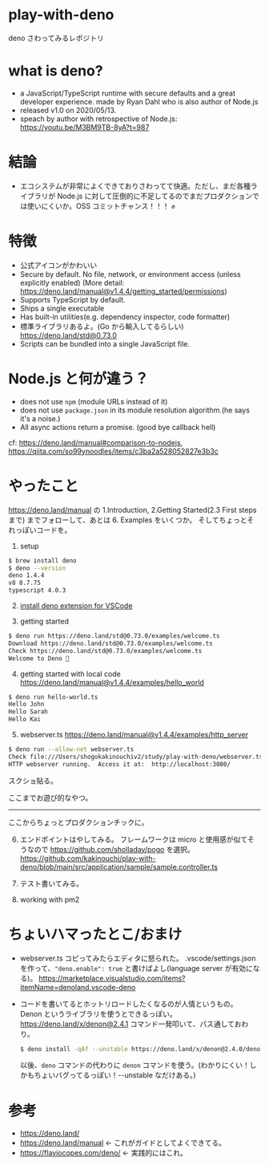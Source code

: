 # play-with-deno

deno さわってみるレポジトリ

# what is deno?

- a JavaScript/TypeScript runtime with secure defaults and a great developer experience. made by Ryan Dahl who is also author of Node.js
- released v1.0 on 2020/05/13.
- speach by author with retrospective of Node.js: https://youtu.be/M3BM9TB-8yA?t=987

# 結論

- エコシステムが非常によくできておりさわってて快適。ただし、まだ各種ライブラリが Node.js に対して圧倒的に不足してるのでまだプロダクションでは使いにくいか。OSS コミットチャンス！！！ :fist:

# 特徴

- 公式アイコンがかわいい
- Secure by default. No file, network, or environment access (unless explicitly enabled) (More detail: https://deno.land/manual@v1.4.4/getting_started/permissions)
- Supports TypeScript by default.
- Ships a single executable
- Has built-in utilities(e.g. dependency inspector, code formatter)
- 標準ライブラリあるよ。(Go から輸入してるらしい) https://deno.land/std@0.73.0
- Scripts can be bundled into a single JavaScript file.

# Node.js と何が違う？

- does not use `npm` (module URLs instead of it)
- does not use `package.json` in its module resolution algorithm.(he says it's a noise.)
- All async actions return a promise. (good bye callback hell)

cf: https://deno.land/manual#comparison-to-nodejs, https://qiita.com/so99ynoodles/items/c3ba2a528052827e3b3c

# やったこと

https://deno.land/manual の 1.Introduction, 2.Getting Started(2.3 First steps まで) までフォローして、あとは 6. Examples をいくつか。
そしてちょっとそれっぽいコードを。

1. setup

```sh
$ brew install deno
$ deno --version
deno 1.4.4
v8 8.7.75
typescript 4.0.3
```

2. [install deno extension for VSCode](https://marketplace.visualstudio.com/items?itemName=denoland.vscode-deno)

3. getting started

```sh
$ deno run https://deno.land/std@0.73.0/examples/welcome.ts
Download https://deno.land/std@0.73.0/examples/welcome.ts
Check https://deno.land/std@0.73.0/examples/welcome.ts
Welcome to Deno 🦕
```

4. getting started with local code  
   https://deno.land/manual@v1.4.4/examples/hello_world

```sh
$ deno run hello-world.ts
Hello John
Hello Sarah
Hello Kai
```

5. webserver.ts
   https://deno.land/manual@v1.4.4/examples/http_server

```sh
$ deno run --allow-net webserver.ts
Check file:///Users/shogokakinouchiv2/study/play-with-deno/webserver.ts
HTTP webserver running.  Access it at:  http://localhost:3000/
```

スクショ貼る。

ここまでお遊び的なやつ。

---

ここからちょっとプロダクションチックに。

6. エンドポイントはやしてみる。
   フレームワークは micro と使用感が似てそうなので https://github.com/sholladay/pogo を選択。
   https://github.com/kakinouchi/play-with-deno/blob/main/src/application/sample/sample.controller.ts

7. テスト書いてみる。

8. working with pm2

# ちょいハマったとこ/おまけ

- webserver.ts コピってみたらエディタに怒られた。
  .vscode/settings.json を作って、`"deno.enable": true` と書けばよし(language server が有効になる)。
  https://marketplace.visualstudio.com/items?itemName=denoland.vscode-deno

- コードを書いてるとホットリロードしたくなるのが人情というもの。
  Denon というライブラリを使うとできるっぽい。https://deno.land/x/denon@2.4.1
  コマンド一発叩いて、パス通しておわり。
  ```sh
  $ deno install -qAf --unstable https://deno.land/x/denon@2.4.0/denon.ts
  ```
  以後、`deno` コマンドの代わりに `denon` コマンドを使う。(わかりにくい！しかもちょいバグってるっぽい！--unstable なだけある。)

# 参考

- https://deno.land/
- https://deno.land/manual <- これがガイドとしてよくできてる。
- https://flaviocopes.com/deno/ <- 実践的にはこれ。
